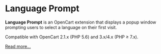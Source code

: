 # Language Prompt

**Language Prompt** is an OpenCart extension that displays a popup window prompting users to select a language on their first visit.

Compatible with OpenCart 2.1.x (PHP 5.6) and 3.x/4.x (PHP ≥ 7.x).

[Read more...](./module)
